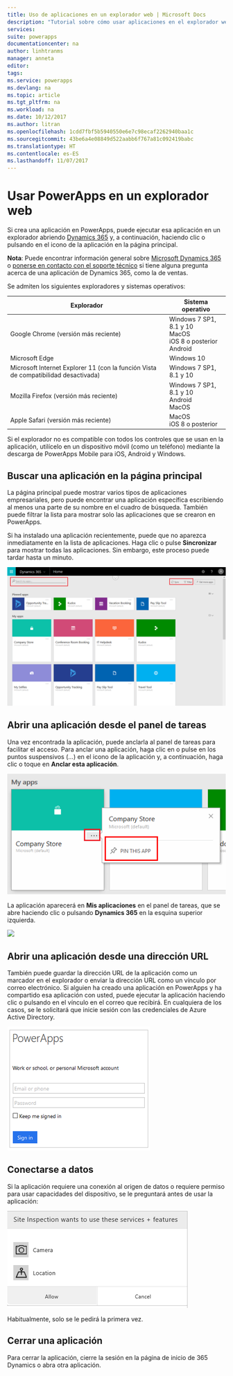```yaml
---
title: Uso de aplicaciones en un explorador web | Microsoft Docs
description: "Tutorial sobre cómo usar aplicaciones en el explorador web"
services: 
suite: powerapps
documentationcenter: na
author: linhtranms
manager: anneta
editor: 
tags: 
ms.service: powerapps
ms.devlang: na
ms.topic: article
ms.tgt_pltfrm: na
ms.workload: na
ms.date: 10/12/2017
ms.author: litran
ms.openlocfilehash: 1cdd7fbf5b5940550e6e7c98ecaf2262940baa1c
ms.sourcegitcommit: 43be6a4e08849d522aabb6f767a81c092419babc
ms.translationtype: HT
ms.contentlocale: es-ES
ms.lasthandoff: 11/07/2017
---
```

# <a name="use-powerapps-in-a-web-browser"></a>Usar PowerApps en un explorador web
Si crea una aplicación en PowerApps, puede ejecutar esa aplicación en un explorador abriendo [Dynamics 365](https://home.dynamics.com) y, a continuación, haciendo clic o pulsando en el icono de la aplicación en la página principal.

**Nota**: Puede encontrar información general sobre [Microsoft Dynamics 365](https://docs.microsoft.com/en-us/dynamics365/) o [ponerse en contacto con el soporte técnico](https://www.microsoft.com/en-us/dynamics365/contact-us) si tiene alguna pregunta acerca de una aplicación de Dynamics 365, como la de ventas.

Se admiten los siguientes exploradores y sistemas operativos:

| **Explorador** | **Sistema operativo** |
| --- | --- |
| Google Chrome (versión más reciente) |Windows 7 SP1, 8.1 y 10 <br>MacOS <br>iOS 8 o posterior<br>Android |
| Microsoft Edge |Windows 10 |
| Microsoft Internet Explorer 11 (con la función Vista de compatibilidad desactivada) |Windows 7 SP1, 8.1 y 10 |
| Mozilla Firefox (versión más reciente) |Windows 7 SP1, 8.1 y 10 <br> Android <br>MacOS |
| Apple Safari (versión más reciente) |MacOS <br> iOS 8 o posterior |

Si el explorador no es compatible con todos los controles que se usan en la aplicación, utilícelo en un dispositivo móvil (como un teléfono) mediante la descarga de PowerApps Mobile para iOS, Android y Windows.

## <a name="find-an-app-on-the-home-page"></a>Buscar una aplicación en la página principal
La página principal puede mostrar varios tipos de aplicaciones empresariales, pero puede encontrar una aplicación específica escribiendo al menos una parte de su nombre en el cuadro de búsqueda. También puede filtrar la lista para mostrar solo las aplicaciones que se crearon en PowerApps.

Si ha instalado una aplicación recientemente, puede que no aparezca inmediatamente en la lista de aplicaciones. Haga clic o pulse **Sincronizar** para mostrar todas las aplicaciones. Sin embargo, este proceso puede tardar hasta un minuto.

![](./media/run-app-browser/dynamics-365-home.png)

## <a name="open-an-app-from-the-task-pane"></a>Abrir una aplicación desde el panel de tareas
Una vez encontrada la aplicación, puede anclarla al panel de tareas para facilitar el acceso. Para anclar una aplicación, haga clic en o pulse en los puntos suspensivos (...) en el icono de la aplicación y, a continuación, haga clic o toque en **Anclar esta aplicación**.

![](./media/run-app-browser/homepage-pin.png)

La aplicación aparecerá en **Mis aplicaciones** en el panel de tareas, que se abre haciendo clic o pulsando **Dynamics 365** en la esquina superior izquierda.

![](./media/run-app-browser/taskpane.png)

## <a name="open-an-app-from-a-url"></a>Abrir una aplicación desde una dirección URL
También puede guardar la dirección URL de la aplicación como un marcador en el explorador o enviar la dirección URL como un vínculo por correo electrónico. Si alguien ha creado una aplicación en PowerApps y ha compartido esa aplicación con usted, puede ejecutar la aplicación haciendo clic o pulsando en el vínculo en el correo que recibirá. En cualquiera de los casos, se le solicitará que inicie sesión con las credenciales de Azure Active Directory.

![](./media/run-app-browser/web-login.png)

## <a name="connect-to-data"></a>Conectarse a datos
Si la aplicación requiere una conexión al origen de datos o requiere permiso para usar capacidades del dispositivo, se le preguntará antes de usar la aplicación:  

![Conexión](./media/run-app-browser/app-connection.png)

Habitualmente, solo se le pedirá la primera vez.

## <a name="close-an-app"></a>Cerrar una aplicación
Para cerrar la aplicación, cierre la sesión en la página de inicio de 365 Dynamics o abra otra aplicación.


